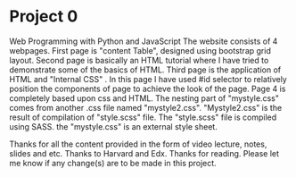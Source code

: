 # Project 0

Web Programming with Python and JavaScript
The website consists of 4 webpages. First page is "content Table", designed using bootstrap grid layout. Second page is basically an HTML tutorial where I have tried to demonstrate some of the basics of HTML. Third page is the application of HTML and "Internal CSS" . In this page I have used #id selector to relatively position the components of page to achieve the look of the page. Page 4 is completely based upon css and HTML. The nesting part of "mystyle.css" comes from another .css file named "mystyle2.css". "Mystyle2.css" is the result of compilation of "style.scss" file. The "style.scss" file is compiled using SASS. the "mystyle.css" is an external style sheet.

Thanks for all the content provided in the form of video lecture, notes, slides and etc. Thanks to Harvard and Edx. Thanks for reading. Please let me know if any change(s) are to be made in this project.   
